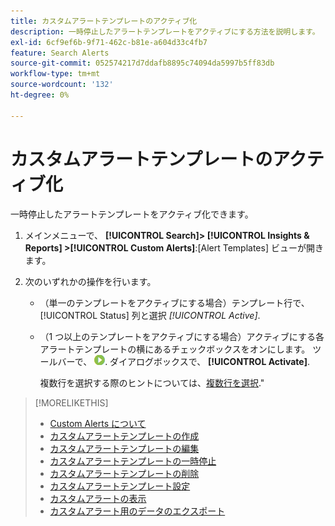 ```yaml
---
title: カスタムアラートテンプレートのアクティブ化
description: 一時停止したアラートテンプレートをアクティブにする方法を説明します。
exl-id: 6cf9ef6b-9f71-462c-b81e-a604d33c4fb7
feature: Search Alerts
source-git-commit: 052574217d7ddafb8895c74094da5997b5ff83db
workflow-type: tm+mt
source-wordcount: '132'
ht-degree: 0%

---
```


# カスタムアラートテンプレートのアクティブ化

一時停止したアラートテンプレートをアクティブ化できます。

1. メインメニューで、 **[!UICONTROL Search]> [!UICONTROL Insights & Reports] >[!UICONTROL Custom Alerts]**:[Alert Templates] ビューが開きます。

1. 次のいずれかの操作を行います。

   * （単一のテンプレートをアクティブにする場合）テンプレート行で、 [!UICONTROL Status] 列と選択 *[!UICONTROL Active]*.

   * （1 つ以上のテンプレートをアクティブにする場合）アクティブにする各アラートテンプレートの横にあるチェックボックスをオンにします。 ツールバーで、 ![有効化](/help/search-social-commerce/assets/activate.png "有効化"). ダイアログボックスで、 **[!UICONTROL Activate]**.

     複数行を選択する際のヒントについては、[複数行を選択](/help/search-social-commerce/common-tasks/navigation-editing-selection/multiple-rows-select.md).&quot;

>[!MORELIKETHIS]
>
>* [Custom Alerts について](alert-about.md)
>* [カスタムアラートテンプレートの作成](alert-template-create.md)
>* [カスタムアラートテンプレートの編集](alert-template-edit.md)
>* [カスタムアラートテンプレートの一時停止](alert-template-pause.md)
>* [カスタムアラートテンプレートの削除](alert-template-delete.md)
>* [カスタムアラートテンプレート設定](alert-template-settings.md)
>* [カスタムアラートの表示](alert-view.md)
>* [カスタムアラート用のデータのエクスポート](alert-export-data.md)
